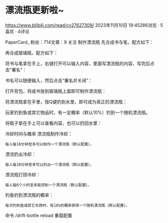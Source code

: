# 漂流瓶更新啦~
https://www.bilibili.com/read/cv27627309/
2023年11月10日 19:45286浏览 · 5喜欢 · 4评论

PaperCard_
粉丝：714文章：9
关注
制作漂流瓶
先合成书与笔，配方如下：


再合成玻璃瓶，配方如下：


将书与笔拿在手上，右键打开可以输入内容，里面写漂流瓶的内容，写完后点击“署名”：


书名可以随便输入，然后点击“署名并关闭”：


打开背包，将成书放到玻璃瓶上面即可制作漂流瓶：


将漂流瓶拿在手里，按Q键扔到水里，即可成为真正的漂流瓶：


玩家钓到鱼或其它物品时，有一定概率（默认10%）钓到一个随机漂流瓶。

将瓶子拿在手上可以查看内容，也可以扔回水里：


冷却时间与概率
漂流瓶制作冷却：

    每人每10分钟至多可以制作一个漂流瓶（默认配置）。

漂流扔出冷却：

    每人每10分钟至多可以扔出一个漂流瓶（默认配置）。

漂流瓶打捞冷却：

    每人每6个小时至多能捞到一个漂流瓶（默认配置）。

钓鱼钓到漂流瓶的概率：

    每次钓到鱼或其它东西时，有10%的概率获得一个随机漂流瓶（默认配置）。



命令
    /drift-bottle reload    重载配置